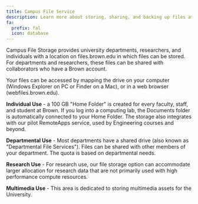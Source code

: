```yaml
---
title: Campus File Service
description: Learn more about storing, sharing, and backing up files at Brown with Campus File Storage.
fa:
  prefix: fal
  icon: database
---
```


Campus File Storage provides university departments, researchers, and individuals with a location on files.brown.edu in which files can be stored. For departments and researchers, these files can be shared with collaborators who have a Brown account.  

Your files can be accessed by mapping the drive on your computer (Windows Explorer on PC or Finder on a Mac), or in a web browser (webfiles.brown.edu).  

**Individual Use** - a 100 GB "Home Folder" is created for every faculty, staff, and student at Brown. If you log into a computing lab, the Documents folder is automatically connected to your Home Folder. The storage also integrates with our pilot RemoteApps service, used by Engineering courses and beyond.  

**Departmental Use** - Most departments have a shared drive (also known as "Departmental File Services"). Files can be shared with other members of your department. The quota is based on departmental needs.  

**Research Use** - For research use, our file storage option can accommodate larger allocation for research data that are not primarily used with high performance compute resources.  

**Multimedia Use** - This area is dedicated to storing multimedia assets for the University.
